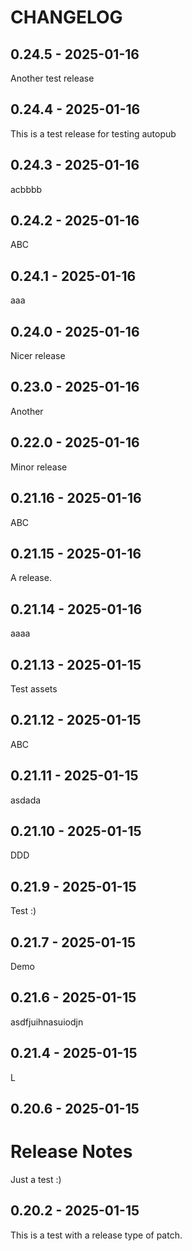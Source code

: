 CHANGELOG
=========

0.24.5 - 2025-01-16
-------------------

Another test release

0.24.4 - 2025-01-16
-------------------

This is a test release for testing autopub

0.24.3 - 2025-01-16
-------------------

acbbbb

0.24.2 - 2025-01-16
-------------------

ABC

0.24.1 - 2025-01-16
-------------------

aaa

0.24.0 - 2025-01-16
-------------------

Nicer release

0.23.0 - 2025-01-16
-------------------

Another

0.22.0 - 2025-01-16
-------------------

Minor release

0.21.16 - 2025-01-16
--------------------

ABC

0.21.15 - 2025-01-16
--------------------

A release.

0.21.14 - 2025-01-16
--------------------

aaaa

0.21.13 - 2025-01-15
--------------------

Test assets

0.21.12 - 2025-01-15
--------------------

ABC

0.21.11 - 2025-01-15
--------------------

asdada

0.21.10 - 2025-01-15
--------------------

DDD

0.21.9 - 2025-01-15
-------------------

Test :)

0.21.7 - 2025-01-15
-------------------

Demo

0.21.6 - 2025-01-15
-------------------

asdfjuihnasuiodjn

0.21.4 - 2025-01-15
-------------------

L

0.20.6 - 2025-01-15
-------------------

# Release Notes

Just a test :)

0.20.2 - 2025-01-15
-------------------

This is a test with a release type of patch.